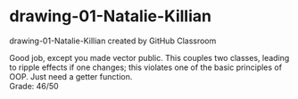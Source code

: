 # drawing-01-Natalie-Killian
drawing-01-Natalie-Killian created by GitHub Classroom   

Good job, except you made vector public. This couples two classes, leading to ripple effects if one changes; this violates one of the basic principles of OOP. Just need a getter function.   
Grade: 46/50
